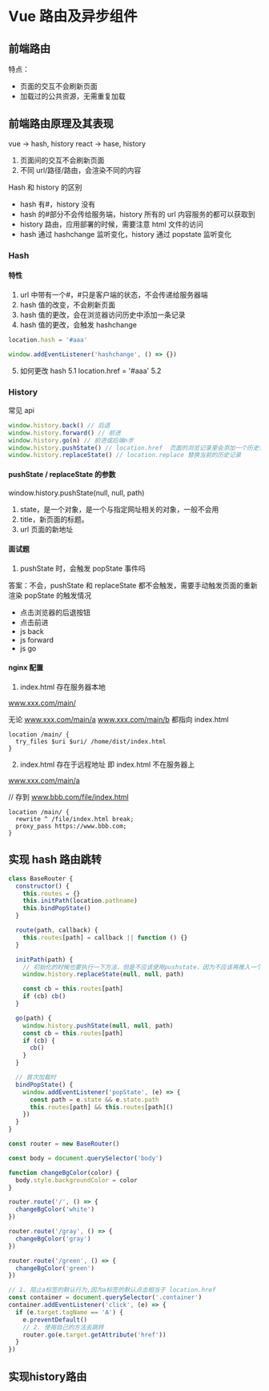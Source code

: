# Vue 路由及异步组件

## 前端路由

特点：

- 页面的交互不会刷新页面
- 加载过的公共资源，无需重复加载

## 前端路由原理及其表现

vue -> hash, history
react -> hase, history

1. 页面间的交互不会刷新页面
2. 不同 url/路径/路由，会渲染不同的内容

Hash 和 history 的区别

- hash 有#，history 没有
- hash 的#部分不会传给服务端，history 所有的 url 内容服务的都可以获取到
- history 路由，应用部署的时候，需要注意 html 文件的访问
- hash 通过 hashchange 监听变化，history 通过 popstate 监听变化

### Hash

#### 特性

1. url 中带有一个#，#只是客户端的状态，不会传递给服务器端
2. hash 值的改变，不会刷新页面
3. hash 值的更改，会在浏览器访问历史中添加一条记录
4. hash 值的更改，会触发 hashchange

```js
location.hash = '#aaa'

window.addEventListener('hashchange', () => {})
```

5. 如何更改 hash
   5.1 location.href = '#aaa'
   5.2 <a href="#user"></a>

### History

常见 api

```js
window.history.back() // 后退
window.history.forward() // 前进
window.history.go(n) // 前进或后端n步
window.history.pushState() // location.href  页面的浏览记录里会添加一个历史记录
window.history.replaceState() // location.replace 替换当前的历史记录
```

#### pushState / replaceState 的参数

window.history.pushState(null, null, path)

1. state，是一个对象，是一个与指定网址相关的对象，一般不会用
2. title，新页面的标题。
3. url 页面的新地址

#### 面试题

1. pushState 时，会触发 popState 事件吗

答案：不会，pushState 和 replaceState 都不会触发，需要手动触发页面的重新渲染
popState 的触发情况

- 点击浏览器的后退按钮
- 点击前进
- js back
- js forward
- js go

#### nginx 配置

1. index.html 存在服务器本地

www.xxx.com/main/

无论
www.xxx.com/main/a
www.xxx.com/main/b
都指向 index.html

```nginx
location /main/ {
  try_files $uri $uri/ /home/dist/index.html
}
```

2. index.html 存在于远程地址 即 index.html 不在服务器上

www.xxx.com/main/a

// 存到
www.bbb.com/file/index.html

```nginx
location /main/ {
  rewrite ^ /file/index.html break;
  proxy_pass https://www.bbb.com;
}
```

## 实现 hash 路由跳转

```js
class BaseRouter {
  constructor() {
    this.routes = {}
    this.initPath(location.pathname)
    this.bindPopState()
  }

  route(path, callback) {
    this.routes[path] = callback || function () {}
  }

  initPath(path) {
    // 初始化的时候也要执行一下方法，但是不应该使用pushstate，因为不应该再推入一个
    window.history.replaceState(null, null, path)

    const cb = this.routes[path]
    if (cb) cb()
  }

  go(path) {
    window.history.pushState(null, null, path)
    const cb = this.routes[path]
    if (cb) {
      cb()
    }
  }

  // 首次加载时
  bindPopState() {
    window.addEventListener('popState', (e) => {
      const path = e.state && e.state.path
      this.routes[path] && this.routes[path]()
    })
  }
}

const router = new BaseRouter()

const body = document.querySelector('body')

function changeBgColor(color) {
  body.style.backgroundColor = color
}

router.route('/', () => {
  changeBgColor('white')
})

router.route('/gray', () => {
  changeBgColor('gray')
})

router.route('/green', () => {
  changeBgColor('green')
})

// 1. 阻止a标签的默认行为,因为a标签的默认点击相当于 location.href
const container = document.querySelector('.container')
container.addEventListener('click', (e) => {
  if (e.target.tagName == 'A') {
    e.preventDefault()
    // 2. 使用自己的方法去跳转
    router.go(e.target.getAttribute('href'))
  }
})

```

## 实现history路由